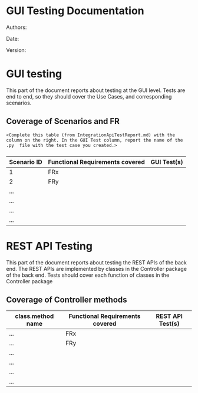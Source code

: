 # GUI  Testing Documentation 

Authors:

Date:

Version:

# GUI testing

This part of the document reports about testing at the GUI level. Tests are end to end, so they should cover the Use Cases, and corresponding scenarios.

## Coverage of Scenarios and FR

```
<Complete this table (from IntegrationApiTestReport.md) with the column on the right. In the GUI Test column, report the name of the .py  file with the test case you created.>
```

### 

| Scenario ID | Functional Requirements covered | GUI Test(s) |
| ----------- | ------------------------------- | ----------- | 
| 1           | FRx                             |             |             
| 2           | FRy                             |             |             
| ...         |                                 |             |         
| ...         |                                 |             |             
| ...         |                                 |             |             
| ...         |                                 |             |             


# REST  API  Testing

This part of the document reports about testing the REST APIs of the back end. The REST APIs are implemented by classes in the Controller package of the back end. 
Tests should cover each function of classes in the Controller package

## Coverage of Controller methods


<Report in this table the test cases defined to cover all methods in Controller classes >

| class.method name | Functional Requirements covered |REST  API Test(s) | 
| ----------- | ------------------------------- | ----------- | 
|  ...           | FRx                             |             |     
|  ...           | FRy                             |             |             
| ...         |                                 |             |             
| ...         |                                 |             |             
| ...         |                                 |             |             
| ...         |                                 |             |             